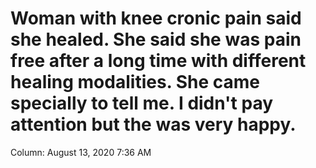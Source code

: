 # Woman with knee cronic pain said she healed. She said she was pain free after a long time with different healing modalities. She came specially to tell me. I didn't pay attention but the was very happy.

Column: August 13, 2020 7:36 AM